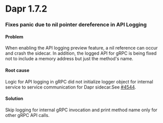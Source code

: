 # Dapr 1.7.2

### Fixes panic due to nil pointer dereference in API Logging

#### Problem

When enabling the API logging preview feature, a nil reference can occur and crash the sidecar. In addition, the logged API for gRPC is being fixed not to include a memory address but just the method's name.

#### Root cause

Logic for API logging in gRPC did not initialize logger object for internal service to service communication for Dapr sidecar.See [#4544](https://github.com/liuxd6825/dapr/issues/4544).

#### Solution

Skip logging for internal gRPC invocation and print method name only for other gRPC API calls.
